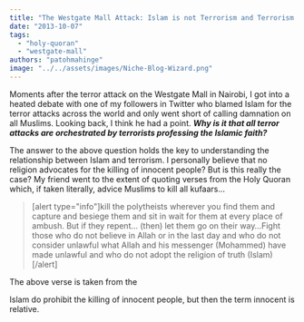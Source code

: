 ```yaml
---
title: "The Westgate Mall Attack: Islam is not Terrorism and Terrorism is Not Islam"
date: "2013-10-07"
tags: 
  - "holy-quoran"
  - "westgate-mall"
authors: "patohmahinge"
image: "../../assets/images/Niche-Blog-Wizard.png"
---
```


Moments after the terror attack on the Westgate Mall in Nairobi, I got into a heated debate with one of my followers in Twitter who blamed Islam for the terror attacks across the world and only went short<!--more--> of calling damnation on all Muslims. Looking back, I think he had a point. _**Why is it that all terror attacks are orchestrated by terrorists professing the Islamic faith?**_

The answer to the above question holds the key to understanding the relationship between Islam and terrorism. I personally believe that no religion advocates for the killing of innocent people? But is this really the case? My friend went to the extent of quoting verses from the Holy Quoran which, if taken literally, advice Muslims to kill all kufaars...

> \[alert type="info"\]kill the polytheists wherever you find them and capture and besiege them and sit in wait for them at every place of ambush. But if they repent… (then) let them go on their way…Fight those who do not believe in Allah or in the last day and who do not consider unlawful what Allah and his messenger (Mohammed) have made unlawful and who do not adopt the religion of truth (Islam)\[/alert\]

The above verse is taken from the

Islam do prohibit the killing of innocent people, but then the term innocent is relative.
